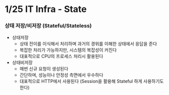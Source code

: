 # 1/25 IT Infra - State

### 상태 저장/비저장 (Stateful/Stateless)

- 상태저장
    - 상태 전이를 이식해서 처리하며 과거의 경위를 이해한 상태에서 응답을 준다
    - 복잡한 처리가 가능하지만, 시스템의 복잡성이 커진다
    - 대표적으로 CPU의 프로세스 처리시 활용된다
- 상태비저장
    - 매번 신규 요청이 생성된다
    - 간단하며, 성능이나 안정성 측면에서 우수하다
    - 대표적으로 HTTP에서 사용된다 (Session을 활용해 Stateful 하게 사용하기도 한다)